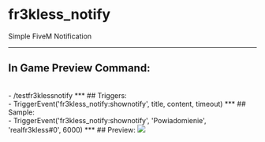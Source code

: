 # fr3kless_notify
Simple FiveM Notification
***
## In Game Preview Command: 
<br>
- /testfr3klessnotify
***
## Triggers:
<br>
- TriggerEvent('fr3kless_notify:shownotify', title, content, timeout)
***
## Sample:
<br>
- TriggerEvent('fr3kless_notify:shownotify', 'Powiadomienie', 'realfr3kless#0', 6000)
***
## Preview:
<img src="https://cdn.discordapp.com/attachments/1188126533408272384/1188158550678175784/image.png?ex=659981e1&is=65870ce1&hm=30b90c6b5da9f9874fc7f9cf51ebf4d3b04e314211fd61b11eeeb94deefd764f&">
